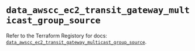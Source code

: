 # `data_awscc_ec2_transit_gateway_multicast_group_source`

Refer to the Terraform Registory for docs: [`data_awscc_ec2_transit_gateway_multicast_group_source`](https://registry.terraform.io/providers/hashicorp/awscc/0.70.0/docs/data-sources/ec2_transit_gateway_multicast_group_source).
